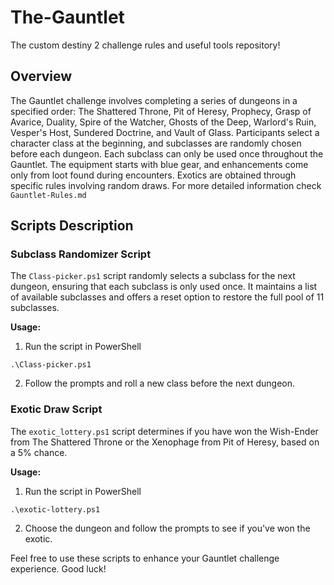 # The-Gauntlet
The custom destiny 2 challenge rules and useful tools repository!

## Overview

The Gauntlet challenge involves completing a series of dungeons in a specified order: The Shattered Throne, Pit of Heresy, Prophecy, Grasp of Avarice, Duality, Spire of the Watcher, Ghosts of the Deep, Warlord's Ruin, Vesper's Host, Sundered Doctrine, and Vault of Glass. Participants select a character class at the beginning, and subclasses are randomly chosen before each dungeon. Each subclass can only be used once throughout the Gauntlet. The equipment starts with blue gear, and enhancements come only from loot found during encounters. Exotics are obtained through specific rules involving random draws. For more detailed information check `Gauntlet-Rules.md`

## Scripts Description

### Subclass Randomizer Script

The `Class-picker.ps1` script randomly selects a subclass for the next dungeon, ensuring that each subclass is only used once. It maintains a list of available subclasses and offers a reset option to restore the full pool of 11 subclasses.

**Usage:**
1. Run the script in PowerShell
```
.\Class-picker.ps1
```
2. Follow the prompts and roll a new class before the next dungeon.

### Exotic Draw Script

The `exotic_lottery.ps1` script determines if you have won the Wish-Ender from The Shattered Throne or the Xenophage from Pit of Heresy, based on a 5% chance. 

**Usage:**
1. Run the script in PowerShell
```
.\exotic-lottery.ps1
```
2. Choose the dungeon and follow the prompts to see if you've won the exotic.

Feel free to use these scripts to enhance your Gauntlet challenge experience. Good luck!
